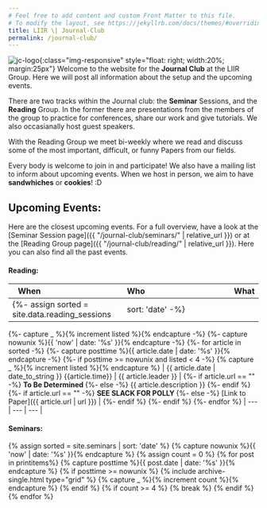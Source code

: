 ```yaml
---
# Feel free to add content and custom Front Matter to this file.
# To modify the layout, see https://jekyllrb.com/docs/themes/#overriding-theme-defaults
title: LIIR \| Journal-Club
permalink: /journal-club/
---
```

![jc-logo]({{site.url}}{{site.baseurl}}/assets/images/LIIR_journal_club.png){:class="img-responsive" style="float: right; width:20%; margin:25px"}
Welcome to the website for the **Journal Club** at the LIIR Group. Here we will post all information about the setup
and the upcoming events. 

There are two tracks within the Journal club: the **Seminar** Sessions, and the **Reading** Group. 
In the former there are presentations from the members of the group to practice for conferences, share our work 
and give tutorials. We also occasianally host guest speakers. 

With the Reading Group we meet bi-weekly where we read and discuss some of the most important, difficult, or funny 
Papers from our fields. 

Every body is welcome to join in and participate! We also have a mailing list to inform about upcoming events. 
When we host in person, we aim to have **sandwhiches** or **cookies**! :D  
## Upcoming Events:
Here are the closest upcoming events. For a full overview, have a look at the 
[Seminar Session page]({{ "/journal-club/seminars/" | relative_url }}) or at the 
[Reading Group page]({{ "/journal-club/reading/" | relative_url }}). Here you can also find all the past events. 

#### Reading: 

| When&nbsp;&nbsp;&nbsp;&nbsp;&nbsp;&nbsp;&nbsp;&nbsp;&nbsp;&nbsp;&nbsp;&nbsp;&nbsp;&nbsp;&nbsp;&nbsp;&nbsp;&nbsp;&nbsp;&nbsp;&nbsp;&nbsp;&nbsp;&nbsp;&nbsp;&nbsp;&nbsp;&nbsp;&nbsp;&nbsp;&nbsp;&nbsp;&nbsp;&nbsp; | Who&nbsp;&nbsp;&nbsp;&nbsp;&nbsp;&nbsp;&nbsp;&nbsp;&nbsp;&nbsp;&nbsp;&nbsp;&nbsp;&nbsp;&nbsp;&nbsp;&nbsp;&nbsp;&nbsp;&nbsp;&nbsp;&nbsp;&nbsp;&nbsp;&nbsp;&nbsp;&nbsp;&nbsp;&nbsp;&nbsp;&nbsp;&nbsp;&nbsp;&nbsp;&nbsp;&nbsp;&nbsp;&nbsp; | What |    
| --- | --- | --- |   
{%- assign sorted = site.data.reading_sessions | sort: 'date' -%}
{%- capture _ %}{% increment listed %}{% endcapture -%}
{%- capture nowunix %}{{ 'now' | date: '%s' }}{% endcapture -%}
{%- for article in sorted -%}
{%- capture posttime %}{{ article.date | date: '%s' }}{% endcapture -%}
{%- if posttime >= nowunix  and listed < 4 -%}
{% capture _ %}{% increment listed %}{% endcapture %}
| {{ article.date | date_to_string }} {{article.time}} | {{ article.leader }} |
{%- if article.url == "" -%}
<b> To Be Determined </b>
{%- else -%}
{{ article.description }}
{%- endif %}<br /> 
{%- if article.url == "" -%}
<b> SEE SLACK FOR POLLY </b>
{%- else -%}
[Link to Paper]({{ article.url | url }}) |
{%- endif %}
{%- endif %}
{%- endfor %}
| --- | --- | --- |  

#### Seminars:

<div class="grid__wrapper">
{% assign sorted = site.seminars | sort: 'date' %}
{% capture nowunix %}{{ 'now' | date: '%s' }}{% endcapture %}
{% assign count = 0 %}
{% for post in printitems%}
    {% capture posttime %}{{ post.date | date: '%s' }}{% endcapture %}
    {% if posttime >= nowunix %}
        {% include archive-single.html type="grid" %}
        {% capture _ %}{% increment count %}{% endcapture %}
    {% endif %}
    {% if count >= 4 %}
        {% break %}
    {% endif %}
{% endfor %}
</div>

[comment]: <> ({% assign sorted = site.seminars | sort: 'date' %})

[comment]: <> ({% assign revsorted = sorted | reverse %})

[comment]: <> ({% assign futurelist = 3 %})

[comment]: <> ({% assign pastlist = 1 %})

[comment]: <> ({% capture _ %}{% increment availablefuture %}{% endcapture %})

[comment]: <> ({% capture nowunix %}{{ 'now' | date: '%s' }}{% endcapture %})

[comment]: <> ({% assign printitems = "" | split: ',' %})

[comment]: <> ({% for post in sorted %})

[comment]: <> (    {% capture posttime %}{{ post.date | date: '%s' }}{% endcapture %})

[comment]: <> (    {% if posttime >= nowunix  and availablefuture <= futurelist %})

[comment]: <> (        {% capture _ %}{% increment availablefuture %}{% endcapture %})

[comment]: <> (        {% assign printitems = printitems | append: post %})

[comment]: <> (    {% endif %})

[comment]: <> ({% endfor %})

[comment]: <> ({% assign extra = futurelist | plus: 1 | minus: availablefuture %})

[comment]: <> ({% assign pastlist = pastlist | plus: extra %})

[comment]: <> ({% assign printitems = printitems | reverse %})

[comment]: <> ({% capture _ %}{% increment selected %}{% endcapture %})

[comment]: <> ({% for post in revsorted %})

[comment]: <> (    {% capture posttime %}{{ post.date | date: '%s' }}{% endcapture %})

[comment]: <> (    {% if posttime < nowunix and selected < pastlist %})

[comment]: <> (        {% capture _ %}{% increment selected %}{% endcapture %})

[comment]: <> (        {% assign printitems = printitems | append: post %})

[comment]: <> (    {% endif %})

[comment]: <> ({% endfor %})

[comment]: <> ({% assign printitems = printitems | reverse %})
